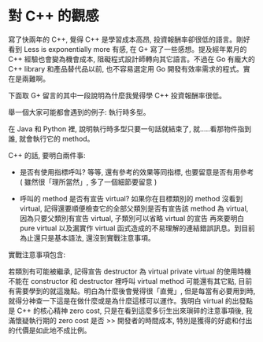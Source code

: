 # 對 C++ 的觀感

寫了快兩年的 C++, 覺得 C++ 是學習成本高昂, 投資報酬率卻很低的語言。剛好看到 Less is exponentially more 有感, 在 G+ 寫了一些感想。提及經年累月的 C++ 經驗也會變為機會成本, 阻礙程式設計師轉向其它語言。不過在 Go 有龐大的 C++ library 和產品替代品以前, 也不容易選定用 Go 開發有效率需求的程式。實在是兩難啊。

下面取 G+ 留言的其中一段說明為什麼我覺得學 C++ 投資報酬率很低。

舉一個大家可能都會遇到的例子: 執行時多型。

在 Java 和 Python 裡, 說明執行時多型只要一句話就結束了, 就.....看那物件指到誰, 就會執行它的 method。

C++ 的話, 要明白兩件事:

- 是否有使用指標呼叫? 等等, 還有參考的效果等同指標, 也要留意是否有用參考 ( 雖然很「理所當然」, 多了一個細節要留意 )

- 呼叫的 method 是否有宣告 virtual? 如果你在目標類別的 method 沒看到 virtual, 記得還要順便檢查它的全部父類別是否有宣告該 method 為 virtual, 因為只要父類別有宣告 virtual, 子類別可以省略 virtual 的宣告
再來要明白 pure virtual 以及漏實作 virtual 函式造成的不易理解的連結錯誤訊息。到目前為止還只是基本語法, 還沒到實戰注意事項。

實戰注意事項包含:

若類別有可能被繼承, 記得宣告 destructor 為 virtual
private virtual 的使用時機
不能在 constructor 和 destructor 裡呼叫 virtual method
可能還有其它點, 目前有需要學到的就這幾點。明白為什麼後會覺得很「直覺」, 但是每當有必要用到時, 就得分神查一下這是在做什麼或是為什麼這樣可以運作。我明白 virtual 的出發點是 C++ 的核心精神 zero cost, 只是在看到這麼多衍生出來瑣碎的注意事項後, 我滿懷疑執行期的 zero cost 是否 >> 開發者的時間成本, 特別是獲得的好處和付出的代價是如此地不成比例。
